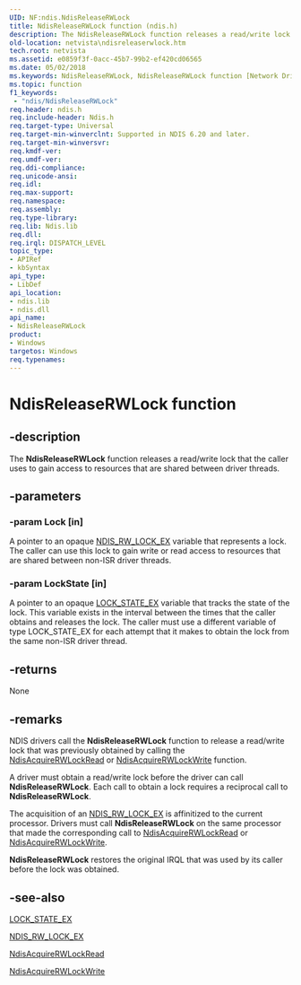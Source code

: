 ```yaml
---
UID: NF:ndis.NdisReleaseRWLock
title: NdisReleaseRWLock function (ndis.h)
description: The NdisReleaseRWLock function releases a read/write lock that the caller uses to gain access to resources that are shared between driver threads.
old-location: netvista\ndisreleaserwlock.htm
tech.root: netvista
ms.assetid: e0859f3f-0acc-45b7-99b2-ef420cd06565
ms.date: 05/02/2018
ms.keywords: NdisReleaseRWLock, NdisReleaseRWLock function [Network Drivers Starting with Windows Vista], ndis/NdisReleaseRWLock, ndis_processor_group_ref_bbc47204-3cf6-4154-bafc-23c14cff452b.xml, netvista.ndisreleaserwlock
ms.topic: function
f1_keywords:
 - "ndis/NdisReleaseRWLock"
req.header: ndis.h
req.include-header: Ndis.h
req.target-type: Universal
req.target-min-winverclnt: Supported in NDIS 6.20 and later.
req.target-min-winversvr: 
req.kmdf-ver: 
req.umdf-ver: 
req.ddi-compliance: 
req.unicode-ansi: 
req.idl: 
req.max-support: 
req.namespace: 
req.assembly: 
req.type-library: 
req.lib: Ndis.lib
req.dll: 
req.irql: DISPATCH_LEVEL
topic_type:
- APIRef
- kbSyntax
api_type:
- LibDef
api_location:
- ndis.lib
- ndis.dll
api_name:
- NdisReleaseRWLock
product:
- Windows
targetos: Windows
req.typenames: 
---
```


# NdisReleaseRWLock function


## -description


The 
  <b>NdisReleaseRWLock</b> function releases a read/write lock that the caller uses to gain access to
  resources that are shared between driver threads.


## -parameters




### -param Lock [in]

A pointer to an opaque 
     <a href="https://docs.microsoft.com/previous-versions/windows/hardware/drivers/ff567279(v=vs.85)">NDIS_RW_LOCK_EX</a> variable that represents a
     lock. The caller can use this lock to gain write or read access to resources that are shared between
     non-ISR driver threads.


### -param LockState [in]

A pointer to an opaque 
     <a href="https://docs.microsoft.com/windows-hardware/drivers/ddi/ndis/ns-ndis-_lock_state_ex">LOCK_STATE_EX</a> variable that tracks the state
     of the lock. This variable exists in the interval between the times that the caller obtains and releases
     the lock. The caller must use a different variable of type LOCK_STATE_EX for each attempt that it makes
     to obtain the lock from the same non-ISR driver thread.


## -returns



None




## -remarks



NDIS drivers call the 
    <b>NdisReleaseRWLock</b> function to release a read/write lock that was previously obtained by calling the    
    <a href="https://docs.microsoft.com/windows-hardware/drivers/ddi/ndis/nf-ndis-ndisacquirerwlockread">NdisAcquireRWLockRead</a> or 
    <a href="https://docs.microsoft.com/windows-hardware/drivers/ddi/ndis/nf-ndis-ndisacquirerwlockwrite">
    NdisAcquireRWLockWrite</a> function.

A driver must obtain a read/write lock before the driver can call 
    <b>NdisReleaseRWLock</b>. Each call to obtain a lock requires a reciprocal call to 
    <b>NdisReleaseRWLock</b>.

The acquisition of an <a href="https://docs.microsoft.com/previous-versions/windows/hardware/drivers/ff567279(v=vs.85)">NDIS_RW_LOCK_EX</a> is affinitized to the current processor.  Drivers must call <b>NdisReleaseRWLock</b> on the same processor that made the corresponding call to <a href="https://docs.microsoft.com/windows-hardware/drivers/ddi/ndis/nf-ndis-ndisacquirerwlockread">NdisAcquireRWLockRead</a> or <a href="https://docs.microsoft.com/windows-hardware/drivers/ddi/ndis/nf-ndis-ndisacquirerwlockwrite">NdisAcquireRWLockWrite</a>.

<b>NdisReleaseRWLock</b> restores the original IRQL that was used by its caller before the lock was
    obtained.




## -see-also




<a href="https://docs.microsoft.com/windows-hardware/drivers/ddi/ndis/ns-ndis-_lock_state_ex">LOCK_STATE_EX</a>



<a href="https://docs.microsoft.com/previous-versions/windows/hardware/drivers/ff567279(v=vs.85)">NDIS_RW_LOCK_EX</a>



<a href="https://docs.microsoft.com/windows-hardware/drivers/ddi/ndis/nf-ndis-ndisacquirerwlockread">NdisAcquireRWLockRead</a>



<a href="https://docs.microsoft.com/windows-hardware/drivers/ddi/ndis/nf-ndis-ndisacquirerwlockwrite">NdisAcquireRWLockWrite</a>
 

 


